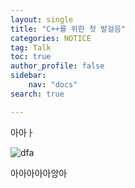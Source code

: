 ```yaml
---
layout: single
title: "C++를 위한 첫 발걸음"
categories: NOTICE
tag: Talk
toc: true
author_profile: false
sidebar:
    nav: "docs"
search: true

---
```






아아ㅏ



![dfa](../../images/dfa.png)



아아아아아앙아
